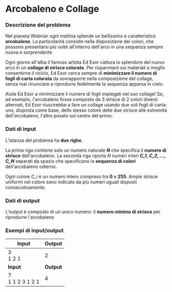 # Arcobaleno e Collage

### Descrizione del problema

Nel pianeta Wobniar ogni mattina splende un bellissimo e caratteristico **arcobaleno**. La particolarità consiste nella disposizione dei colori, che possono presentarsi più volte all'interno dell'arco in una sequenza sempre nuova e sorprendente. 

Ogni giorno all'alba il famoso artista Ed Esor cattura lo splendore del nuovo arco in un **collage di strisce colorate**. Per risparmiare sui materiali e meglio consentirne il riciclo, Ed Esor cerca sempre di **minimizzare il numero di fogli di carta colorata** da sovrapporre nella composizione del collage, senza mai rinunciare a riprodurre fedelmente la sequenza apparsa in cielo.

Aiuta Ed Esor a minimizzare il numero di fogli impiegati nel suo collage! Se, ad esempio, l'arcobaleno fosse composto da 3 strisce di 2 colori diversi alternati, Ed Esor riuscirebbe a fare un collage usando due soli fogli di carta: uno, disposta come base, dello stesso colore delle due strisce alle estremità dell'arcobaleno, l'altro posato sul centro del primo.

### Dati di input

L'istanza del problema ha **due righe**.

La prima riga contiene solo un numero naturale ***N*** che specifica il **numero di strisce** dell'arcobaleno.
La seconda riga riporta *N* numeri interi ***C\_1*, *C\_2*, ..., *C\_N*** separati da spazio che specificano la **sequenza di colori** dell'arcobaleno odierno.

Ogni colore *C\_i* è un numero intero compreso tra **0** e **255**.
Ampie strisce uniformi nel colore sono indicate da più numeri uguali disposti consecutivamente.

### Dati di output

L'output è composto di un unico numero: il **numero minimo di strisce** per riprodurre l'arcobaleno

### Esempi di input/output

| Input                | Output     |
| -------------------- | ---------- |
| 3<br />1 2 1         | 2          |
| **Input**            | **Output** |
| 7<br />1 1 2 3 1 2 1 | 4          |

